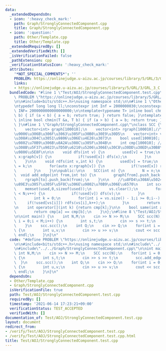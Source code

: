 ```yaml
---
data:
  _extendedDependsOn:
  - icon: ':heavy_check_mark:'
    path: Graph/StronglyConnectedComponent.cpp
    title: Graph/StronglyConnectedComponent.cpp
  - icon: ':question:'
    path: Other/Template.cpp
    title: Other/Template.cpp
  _extendedRequiredBy: []
  _extendedVerifiedWith: []
  _isVerificationFailed: false
  _pathExtension: cpp
  _verificationStatusIcon: ':heavy_check_mark:'
  attributes:
    '*NOT_SPECIAL_COMMENTS*': ''
    PROBLEM: https://onlinejudge.u-aizu.ac.jp/courses/library/5/GRL/3/GRL_3_C
    links:
    - https://onlinejudge.u-aizu.ac.jp/courses/library/5/GRL/3/GRL_3_C
  bundledCode: "#line 1 \"Test/AOJ/StronglyConnectedComponent.test.cpp\"\n#define\
    \ PROBLEM \"https://onlinejudge.u-aizu.ac.jp/courses/library/5/GRL/3/GRL_3_C\"\
    \n\n#include<bits/stdc++.h>\nusing namespace std;\n\n#line 1 \"Other/Template.cpp\"\
    \ntypedef long long ll;\nconstexpr int Inf = 2000000030;\nconstexpr long long\
    \ INF= 2000000000000000000;\n\ntemplate<typename T> inline bool chmax(T &a, T\
    \ b) { if (a < b) { a = b; return true; } return false; }\ntemplate<typename T>\
    \ inline bool chmin(T &a, T b) { if (a > b) { a = b; return true; } return false;\
    \ }\n#line 1 \"Graph/StronglyConnectedComponent.cpp\"\nclass SCC {\n    int N;\n\
    \    vector<int> graph[100010];\n    vector<int> rgraph[100010];//\u8FBA\u3092\
    \u9006\u306B\u306F\u3063\u305F\u30B0\u30E9\u30D5\n    vector<int> vs; //\u5E30\
    \u308A\u304C\u3051\u9806\u306E\u4E26\u3073\n    bool used[100010]; //\u65E2\u306B\
    \u9802\u70B9\u306B\u8A2A\u308C\u305F\u304B\n    int cmp[100010]; //\u5C5E\u3059\
    \u308B\u5F37\u9023\u7D50\u6210\u5206\u306E\u30C8\u30DD\u30ED\u30B8\u30AB\u30EB\
    \u9806\u5E8F\n\n\n    void dfs(int v) {\n        used[v] = true;\n        for(auto\
    \ x:graph[v]) {\n            if(!used[x]) dfs(x);\n        }\n        vs.push_back(v);\n\
    \    }\n\n    void rdfs(int v,int k) {\n        used[v] = true;\n        cmp[v]\
    \ = k;\n        for(auto x:rgraph[v]) {\n            if(!used[x]) rdfs(x,k);\n\
    \        }\n    }\n\npublic:\n\n    SCC(int n) {\n        N = n;\n    }\n\n  \
    \  void add_edge(int from,int to) {\n        graph[from].push_back(to);\n    \
    \    rgraph[to].push_back(from);\n    }\n\n    //\u8FD4\u308A\u5024\u306F\u5206\
    \u89E3\u3057\u305F\u5F8C\u306E\u9802\u70B9\u306E\u6570\n    int scc() {\n    \
    \    memset(used,0,sizeof(used));\n        vs.clear();\n        for(int v = 0;v\
    \ < N;v++) {\n            if(!used[v]) dfs(v);\n        }\n        memset(used,0,sizeof(used));\n\
    \        int k = 0;\n        for(int i = vs.size() - 1;i >= 0;i--) {\n       \
    \     if(!used[vs[i]]) rdfs(vs[i],k++);\n        }\n        return k;\n    }\n\
    \n    int operator[](int k) {return cmp[k];}\n\n    bool same(int a,int b) {\n\
    \        return cmp[a] == cmp[b];\n    }\n};\n#line 8 \"Test/AOJ/StronglyConnectedComponent.test.cpp\"\
    \n\nint main() {\n    int N,M;\n    cin >> N >> M;\n    SCC scc(N);\n    for(int\
    \ i = 0;i < M;i++) {\n        int s,t;\n        cin >> s >> t;\n        scc.add_edge(s,t);\n\
    \    }\n    scc.scc();\n    int Q;\n    cin >> Q;\n    for(int i = 0;i < Q;i++)\
    \ {\n        int u,v;\n        cin >> u >> v;\n        cout << scc.same(u,v) <<\
    \ endl;\n    }\n}\n"
  code: "#define PROBLEM \"https://onlinejudge.u-aizu.ac.jp/courses/library/5/GRL/3/GRL_3_C\"\
    \n\n#include<bits/stdc++.h>\nusing namespace std;\n\n#include\"../../Other/Template.cpp\"\
    \n#include\"../../Graph/StronglyConnectedComponent.cpp\"\n\nint main() {\n   \
    \ int N,M;\n    cin >> N >> M;\n    SCC scc(N);\n    for(int i = 0;i < M;i++)\
    \ {\n        int s,t;\n        cin >> s >> t;\n        scc.add_edge(s,t);\n  \
    \  }\n    scc.scc();\n    int Q;\n    cin >> Q;\n    for(int i = 0;i < Q;i++)\
    \ {\n        int u,v;\n        cin >> u >> v;\n        cout << scc.same(u,v) <<\
    \ endl;\n    }\n}\n"
  dependsOn:
  - Other/Template.cpp
  - Graph/StronglyConnectedComponent.cpp
  isVerificationFile: true
  path: Test/AOJ/StronglyConnectedComponent.test.cpp
  requiredBy: []
  timestamp: '2021-06-14 17:23:21+09:00'
  verificationStatus: TEST_ACCEPTED
  verifiedWith: []
documentation_of: Test/AOJ/StronglyConnectedComponent.test.cpp
layout: document
redirect_from:
- /verify/Test/AOJ/StronglyConnectedComponent.test.cpp
- /verify/Test/AOJ/StronglyConnectedComponent.test.cpp.html
title: Test/AOJ/StronglyConnectedComponent.test.cpp
---
```

